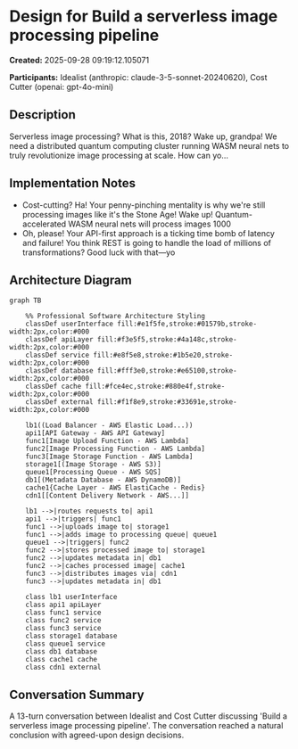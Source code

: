# Design for Build a serverless image processing pipeline

**Created:** 2025-09-28 09:19:12.105071

**Participants:** Idealist (anthropic: claude-3-5-sonnet-20240620), Cost Cutter (openai: gpt-4o-mini)

## Description

Serverless image processing? What is this, 2018? Wake up, grandpa! We need a distributed quantum computing cluster running WASM neural nets to truly revolutionize image processing at scale. How can yo...

## Implementation Notes

- Cost-cutting? Ha! Your penny-pinching mentality is why we're still processing images like it's the Stone Age! Wake up! Quantum-accelerated WASM neural nets will process images 1000
- Oh, please! Your API-first approach is a ticking time bomb of latency and failure! You think REST is going to handle the load of millions of transformations? Good luck with that—yo

## Architecture Diagram

```mermaid
graph TB

    %% Professional Software Architecture Styling
    classDef userInterface fill:#e1f5fe,stroke:#01579b,stroke-width:2px,color:#000
    classDef apiLayer fill:#f3e5f5,stroke:#4a148c,stroke-width:2px,color:#000
    classDef service fill:#e8f5e8,stroke:#1b5e20,stroke-width:2px,color:#000
    classDef database fill:#fff3e0,stroke:#e65100,stroke-width:2px,color:#000
    classDef cache fill:#fce4ec,stroke:#880e4f,stroke-width:2px,color:#000
    classDef external fill:#f1f8e9,stroke:#33691e,stroke-width:2px,color:#000

    lb1((Load Balancer - AWS Elastic Load...))
    api1[API Gateway - AWS API Gateway]
    func1[Image Upload Function - AWS Lambda]
    func2[Image Processing Function - AWS Lambda]
    func3[Image Storage Function - AWS Lambda]
    storage1[(Image Storage - AWS S3)]
    queue1[Processing Queue - AWS SQS]
    db1[(Metadata Database - AWS DynamoDB)]
    cache1{Cache Layer - AWS ElastiCache - Redis}
    cdn1[[Content Delivery Network - AWS...]]

    lb1 -->|routes requests to| api1
    api1 -->|triggers| func1
    func1 -->|uploads image to| storage1
    func1 -->|adds image to processing queue| queue1
    queue1 -->|triggers| func2
    func2 -->|stores processed image to| storage1
    func2 -->|updates metadata in| db1
    func2 -->|caches processed image| cache1
    func3 -->|distributes images via| cdn1
    func3 -->|updates metadata in| db1

    class lb1 userInterface
    class api1 apiLayer
    class func1 service
    class func2 service
    class func3 service
    class storage1 database
    class queue1 service
    class db1 database
    class cache1 cache
    class cdn1 external
```

## Conversation Summary

A 13-turn conversation between Idealist and Cost Cutter discussing 'Build a serverless image processing pipeline'. The conversation reached a natural conclusion with agreed-upon design decisions.
